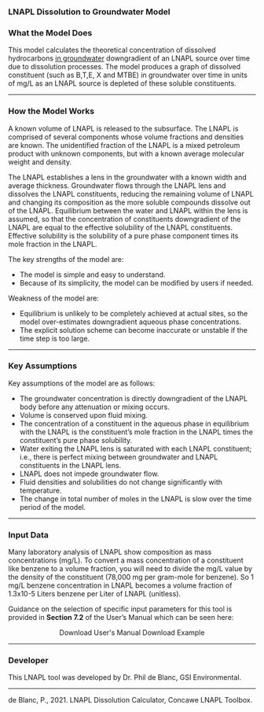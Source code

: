 <h3> LNAPL Dissolution to Groundwater Model </h3>

<h3> What the Model Does </h3>

This model calculates the theoretical concentration of dissolved hydrocarbons <u>in groundwater</u> downgradient of an LNAPL source over time due to dissolution processes. The model produces a graph of dissolved constituent (such as B,T,E, X and MTBE) in groundwater over time in units of mg/L as an LNAPL source is depleted of these soluble constituents.


<hr class="featurette-divider">

<h3> How the Model Works </h3>

A known volume of LNAPL is released to the subsurface. The LNAPL is comprised of several components whose volume fractions and densities are known. The unidentified fraction of the LNAPL is a mixed petroleum product with unknown components, but with a known average molecular weight and density.

The LNAPL establishes a lens in the groundwater with a known width and average thickness. Groundwater flows through the LNAPL lens and dissolves the LNAPL constituents, reducing the remaining volume of LNAPL and changing its composition as the more soluble compounds dissolve out of the LNAPL. Equilibrium between the water and LNAPL within the lens is assumed, so that the concentration of constituents downgradient of the LNAPL are equal to the effective solubility of the LNAPL constituents. Effective solubility is the solubility of a pure phase component times its mole fraction in the LNAPL.

The key strengths of the model are:
- The model is simple and easy to understand.
- Because of its simplicity, the model can be modified by users if needed.

Weakness of the model are:
- Equilibrium is unlikely to be completely achieved at actual sites, so the model over-estimates downgradient aqueous phase concentrations.
- The explicit solution scheme can become inaccurate or unstable if the time step is too large.

<hr class="featurette-divider">

<h3> Key Assumptions </h3>

Key assumptions of the model are as follows:

- The groundwater concentration is directly downgradient of the LNAPL body before any attenuation or mixing occurs.
- Volume is conserved upon fluid mixing.
- The concentration of a constituent in the aqueous phase in equilibrium with the LNAPL is the constituent’s mole fraction in the LNAPL times the constituent’s pure phase solubility.
- Water exiting the LNAPL lens is saturated with each LNAPL constituent; i.e., there is perfect mixing between groundwater and LNAPL constituents in the LNAPL lens.
- LNAPL does not impede groundwater flow.
- Fluid densities and solubilities do not change significantly with temperature.
- The change in total number of moles in the LNAPL is slow over the time period of the model.

<hr class="featurette-divider">

<h3> Input Data </h3>

Many laboratory analysis of LNAPL show composition as mass concentrations (mg/L).  To convert a mass concentration of a constituent like benzene to a volume fraction, you will need to divide the mg/L value by the density of the constituent (78,000 mg per gram-mole for benzene). So 1 mg/L benzene concentration in LNAPL becomes a volume fraction of  1.3x10-5 Liters benzene per Liter of LNAPL (unitless).

Guidance on the selection of specific input parameters for this tool is provided in <b>Section 7.2</b> of the User’s Manual which can be seen here:

<div style = "text-align:center;">
<a class="btn btn-default btn btn-default shiny-download-link shiny-bound-output button1" onclick="window.open('GSI_Concawe_LNAPL_Manual.pdf#page=39')" role="button">Download User's Manual</a>
<a class="btn btn-default btn btn-default shiny-download-link shiny-bound-output button1" onclick="window.open('05_LNAPL-Risk/Tier_2/LNAPL_Dissolution_Calculator_Example.pdf')" role="button">Download Example</a>
</div>

<hr class="featurette-divider">

<h3> Developer </h3>

This LNAPL tool was developed by Dr. Phil de Blanc, GSI Environmental.

<hr class="featurette-divider">

de Blanc, P., 2021.  LNAPL Dissolution Calculator, Concawe LNAPL Toolbox.
